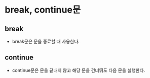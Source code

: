 # break, continue문

## break

- break문은 문을 종료할 때 사용한다.

## continue

- continue문은 문을 끝내지 않고 해당 문을 건너뛰도 다음 문을 실행한다.